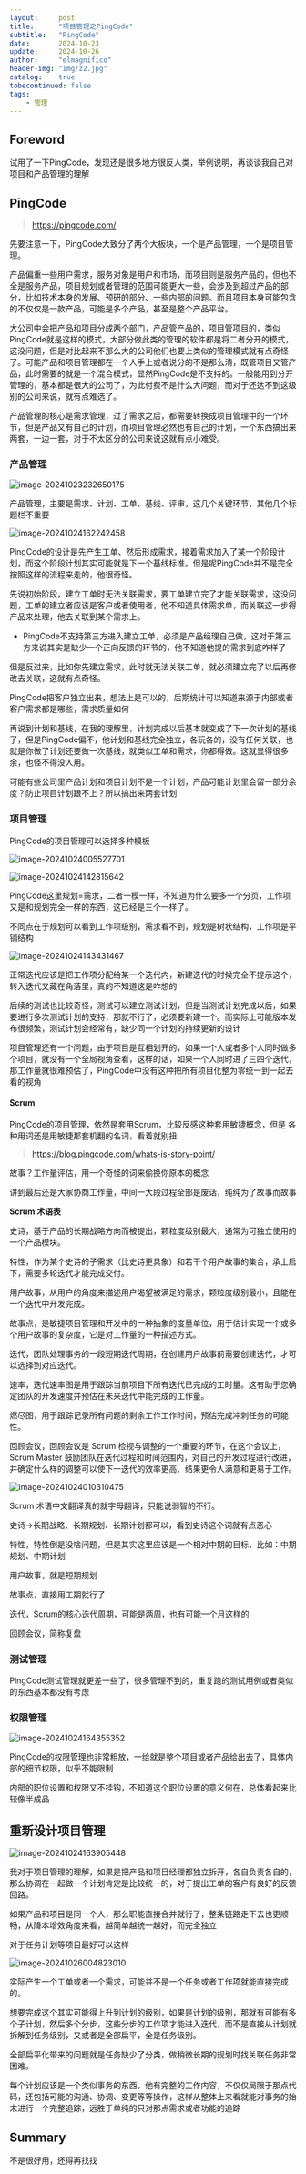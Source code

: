 ```yaml
---
layout:     post
title:      "项目管理之PingCode"
subtitle:   "PingCode"
date:       2024-10-23
update:     2024-10-26
author:     "elmagnifico"
header-img: "img/z2.jpg"
catalog:    true
tobecontinued: false
tags:
    - 管理
---
```


## Foreword

试用了一下PingCode，发现还是很多地方很反人类，举例说明，再谈谈我自己对项目和产品管理的理解



## PingCode

> https://pingcode.com/

先要注意一下，PingCode大致分了两个大板块，一个是产品管理，一个是项目管理。

产品偏重一些用户需求，服务对象是用户和市场，而项目则是服务产品的，但也不全是服务产品，项目规划或者管理的范围可能更大一些，会涉及到超过产品的部分，比如技术本身的发展、预研的部分、一些内部的问题。而且项目本身可能包含的不仅仅是一款产品，可能是多个产品，甚至是整个产品平台。

大公司中会把产品和项目分成两个部门，产品管产品的，项目管项目的，类似PingCode就是这样的模式，大部分做此类的管理的软件都是将二者分开的模式，这没问题，但是对比起来不那么大的公司他们也要上类似的管理模式就有点奇怪了。可能产品和项目管理都在一个人手上或者说分的不是那么清，既管项目又管产品，此时需要的就是一个混合模式，显然PingCode是不支持的。一般能用到分开管理的，基本都是很大的公司了，为此付费不是什么大问题，而对于还达不到这级别的公司来说，就有点难选了。



产品管理的核心是需求管理，过了需求之后，都需要转换成项目管理中的一个环节，但是产品又有自己的计划，而项目管理必然也有自己的计划，一个东西搞出来两套，一边一套，对于不太区分的公司来说这就有点小难受。



### 产品管理

![image-20241023232650175](https://img.elmagnifico.tech/static/upload/elmagnifico/202410232326306.png)

产品管理，主要是需求、计划、工单、基线、评审，这几个关键环节，其他几个标题栏不重要

![image-20241024162242458](https://img.elmagnifico.tech/static/upload/elmagnifico/202410241622544.png)

PingCode的设计是先产生工单、然后形成需求，接着需求加入了某一个阶段计划，而这个阶段计划其实可能就是下一个基线标准。但是呢PingCode并不是完全按照这样的流程来走的，他很奇怪。

先说初始阶段，建立工单时无法关联需求，要工单建立完了才能关联需求，这没问题，工单的建立者应该是客户或者使用者，他不知道具体需求单，而关联这一步得产品来处理，他去关联到某个需求上。

- PingCode不支持第三方进入建立工单，必须是产品经理自己做，这对于第三方来说其实是缺少一个正向反馈的环节的，他不知道他提的需求到底咋样了

但是反过来，比如你先建立需求，此时就无法关联工单，就必须建立完了以后再修改去关联，这就有点奇怪。

PingCode把客户独立出来，想法上是可以的，后期统计可以知道来源于内部或者客户需求都是哪些，需求质量如何



再说到计划和基线，在我的理解里，计划完成以后基本就变成了下一次计划的基线了，但是PingCode偏不，他计划和基线完全独立，各玩各的，没有任何关联，也就是你做了计划还要做一次基线，就类似工单和需求，你都得做。这就显得很多余，也怪不得没人用。

可能有些公司里产品计划和项目计划不是一个计划，产品可能计划里会留一部分余度？防止项目计划跟不上？所以搞出来两套计划



### 项目管理

PingCode的项目管理可以选择多种模板

![image-20241024005527701](https://img.elmagnifico.tech/static/upload/elmagnifico/202410240055745.png)

![image-20241024142815642](https://img.elmagnifico.tech/static/upload/elmagnifico/202410241428740.png)

PingCode这里规划=需求，二者一模一样，不知道为什么要多一个分页，工作项又是和规划完全一样的东西，这已经是三个一样了。

不同点在于规划可以看到工作项级别，需求看不到，规划是树状结构，工作项是平铺结构

![image-20241024143431467](https://img.elmagnifico.tech/static/upload/elmagnifico/202410241434540.png)

正常迭代应该是把工作项分配给某一个迭代内，新建迭代的时候完全不提示这个，转入迭代又藏在角落里，真的不知道这是咋想的



后续的测试也比较奇怪，测试可以建立测试计划，但是当测试计划完成以后，如果要进行多次测试计划的支持，那就不行了，必须要新建一个。而实际上可能版本发布很频繁，测试计划会经常有，缺少同一个计划的持续更新的设计



项目管理还有一个问题，由于项目是互相划开的，如果一个人或者多个人同时做多个项目，就没有一个全局视角查看，这样的话，如果一个人同时进了三四个迭代，那工作量就很难预估了，PingCode中没有这种把所有项目化整为零统一到一起去看的视角



#### Scrum

PingCode的项目管理，依然是套用Scrum，比较反感这种套用敏捷概念，但是 各种用词还是用敏捷那套机翻的名词，看着就别扭

> https://blog.pingcode.com/whats-is-story-point/

故事？工作量评估，用一个奇怪的词来偷换你原本的概念

讲到最后还是大家协商工作量，中间一大段过程全部是废话，纯纯为了故事而故事



**Scrum 术语表**

史诗，基于产品的长期战略方向而被提出，颗粒度级别最大，通常为可独立使用的一个产品模块。

特性，作为某个史诗的子需求（比史诗更具象）和若干个用户故事的集合，承上启下，需要多轮迭代才能完成交付。

用户故事，从用户的角度来描述用户渴望被满足的需求，颗粒度级别最小，且能在一个迭代中开发完成。

故事点，是敏捷项目管理和开发中的一种抽象的度量单位，用于估计实现一个或多个用户故事的复杂度，它是对工作量的一种描述方式。

迭代，团队处理事务的一段短期迭代周期，在创建用户故事前需要创建迭代，才可以选择到对应迭代。

速率，迭代速率图是用于跟踪当前项目下所有迭代已完成的工时量。这有助于您确定团队的开发速度并预估在未来迭代中能完成的工作量。

燃尽图，用于跟踪记录所有问题的剩余工作工作时间，预估完成冲刺任务的可能性。

回顾会议，回顾会议是 Scrum 检视与调整的一个重要的环节，在这个会议上，Scrum Master 鼓励团队在迭代过程和时间范围内，对自己的开发过程进行改进，并确定什么样的调整可以使下一迭代的效率更高、结果更令人满意和更易于工作。

![image-20241024010310475](https://img.elmagnifico.tech/static/upload/elmagnifico/202410240103497.png)

Scrum 术语中文翻译真的就字母翻译，只能说弱智的不行。

史诗->长期战略、长期规划、长期计划都可以，看到史诗这个词就有点恶心

特性，特性倒是没啥问题，但是其实这里应该是一个相对中期的目标，比如：中期规划、中期计划

用户故事，就是短期规划

故事点，直接用工期就行了

迭代，Scrum的核心迭代周期，可能是两周，也有可能一个月这样的

回顾会议，简称复盘



### 测试管理

PingCode测试管理就更差一些了，很多管理不到的，重复跑的测试用例或者类似的东西基本都没有考虑



### 权限管理

![image-20241024164355352](https://img.elmagnifico.tech/static/upload/elmagnifico/202410241643402.png)

PingCode的权限管理也非常粗放，一给就是整个项目或者产品给出去了，具体内部的细节权限，似乎不能限制

内部的职位设置和权限又不挂钩，不知道这个职位设置的意义何在，总体看起来比较像半成品



## 重新设计项目管理

![image-20241024163905448](https://img.elmagnifico.tech/static/upload/elmagnifico/202410241639510.png)

我对于项目管理的理解，如果是把产品和项目经理都独立拆开，各自负责各自的，那么协调在一起做一个计划肯定是比较统一的，对于提出工单的客户有良好的反馈回路。

如果产品和项目是同一个人，那么职能直接合并就行了，整条链路走下去也更顺畅，从降本增效角度来看，越简单越统一越好，而完全独立



对于任务计划等项目最好可以这样

![image-20241026004823010](https://img.elmagnifico.tech/static/upload/elmagnifico/202410260048052.png)

实际产生一个工单或者一个需求，可能并不是一个任务或者工作项就能直接完成的。

想要完成这个其实可能得上升到计划的级别，如果是计划的级别，那就有可能有多个子计划，然后多个分步，这些分步的工作项才能进入迭代，而不是直接从计划就拆解到任务级别，又或者是全部扁平，全是任务级别。

全部扁平化带来的问题就是任务缺少了分类，做稍微长期的规划时找关联任务非常困难。



每个计划应该是一个类似事务的东西，他有完整的工作内容，不仅仅局限于那点代码，还包括可能的沟通、协调、变更等等操作，这样从整体上来看就能对事务的始末进行一个完整追踪，远胜于单纯的只对那点需求或者功能的追踪



## Summary

不是很好用，还得再找找

